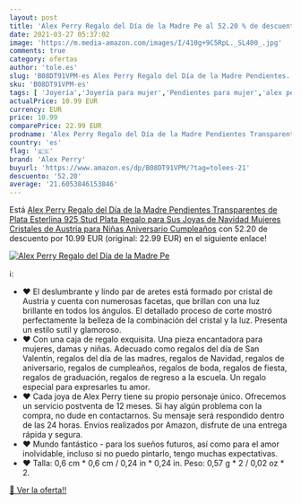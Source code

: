 ```yaml
---
layout: post
title: 'Alex Perry Regalo del Día de la Madre Pe al 52.20 % de descuento'
date: 2021-03-27 05:37:02
image: 'https://m.media-amazon.com/images/I/410g+9C5RpL._SL400_.jpg'
comments: true
category: ofertas
author: 'tole.es'
slug: 'B08DT91VPM-es Alex Perry Regalo del Día de la Madre Pendientes...'
sku: 'B08DT91VPM-es'
tags: [ 'Joyería','Joyería para mujer','Pendientes para mujer','alex perry','navidad', ]
actualPrice: 10.99 EUR
currency: EUR
price: 10.99
comparePrice: 22.99 EUR
prodname: 'Alex Perry Regalo del Día de la Madre Pendientes Transparentes de Plata Esterlina 925 Stud Plata Regalo para Sus Joyas de Navidad Mujeres Cristales de Austria para Niñas Aniversario Cumpleaños'
country: 'es'
flag: '🇪🇸'
brand: 'Alex Perry'
buyurl: 'https://www.amazon.es/dp/B08DT91VPM/?tag=tolees-21'
descuento: '52.20'
average: '21.6053846153846'
---
```


Está [Alex Perry Regalo del Día de la Madre Pendientes Transparentes de Plata Esterlina 925 Stud Plata Regalo para Sus Joyas de Navidad Mujeres Cristales de Austria para Niñas Aniversario Cumpleaños](https://www.amazon.es/dp/B08DT91VPM/?tag=tolees-21) con 52.20 de descuento por 10.99 EUR (original: 22.99 EUR) en el siguiente enlace!

[![Alex Perry Regalo del Día de la Madre Pe](https://m.media-amazon.com/images/I/410g+9C5RpL._SL400_.jpg)](https://www.amazon.es/dp/B08DT91VPM/?tag=tolees-21)

ℹ️:

- ♥ El deslumbrante y lindo par de aretes está formado por cristal de Austria y cuenta con numerosas facetas, que brillan con una luz brillante en todos los ángulos. El detallado proceso de corte mostró perfectamente la belleza de la combinación del cristal y la luz. Presenta un estilo sutil y glamoroso.
- ♥ Con una caja de regalo exquisita. Una pieza encantadora para mujeres, damas y niñas. Adecuado como regalos del día de San Valentín, regalos del día de las madres, regalos de Navidad, regalos de aniversario, regalos de cumpleaños, regalos de boda, regalos de fiesta, regalos de graduación, regalos de regreso a la escuela. Un regalo especial para expresarles tu amor.
- ♥ Cada joya de Alex Perry tiene su propio personaje único. Ofrecemos un servicio postventa de 12 meses. Si hay algún problema con la compra, no dude en contactarnos. Su mensaje será respondido dentro de las 24 horas. Envíos realizados por Amazon, disfrute de una entrega rápida y segura.
- ♥ Mundo fantástico - para los sueños futuros, así como para el amor inolvidable, incluso si no puedo pintarlo, tengo muchas expectativas.
- ♥ Talla: 0,6 cm * 0,6 cm / 0,24 in * 0,24 in. Peso: 0,57 g * 2 / 0,02 oz * 2.

[🛒 Ver la oferta!!](https://www.amazon.es/dp/B08DT91VPM/?tag=tolees-21)
